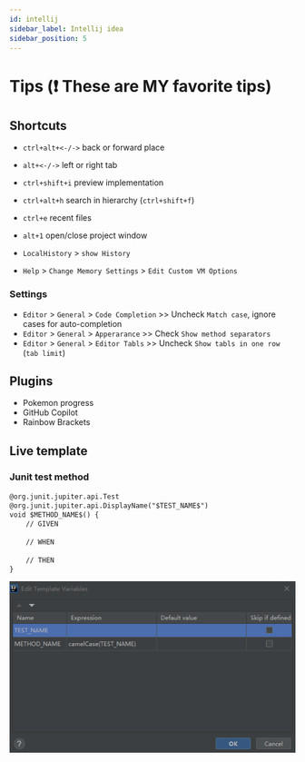 ```yaml
---
id: intellij
sidebar_label: Intellij idea
sidebar_position: 5
---
```


# Tips (:exclamation: These are MY favorite tips)


## Shortcuts
- `ctrl+alt+<-/->` back or forward place
- `alt+<-/->` left or right tab
- `ctrl+shift+i` preview implementation 
- `ctrl+alt+h` search in hierarchy (`ctrl+shift+f`)
- `ctrl+e` recent files
- `alt+1` open/close project window

- `LocalHistory` > `show History` 
- `Help` > `Change Memory Settings` > `Edit Custom VM Options`

### Settings
- `Editor` > `General` > `Code Completion` >> Uncheck `Match case`, ignore cases for auto-completion
- `Editor` > `General` > `Apperarance` >> Check `Show method separators`
- `Editor` > `General` > `Editor Tabls` >> Uncheck `Show tabls in one row` (`tab limit`)

## Plugins
- Pokemon progress
- GitHub Copilot
- Rainbow Brackets

## Live template

### Junit test method
```
@org.junit.jupiter.api.Test
@org.junit.jupiter.api.DisplayName("$TEST_NAME$")
void $METHOD_NAME$() {
    // GIVEN
    
    // WHEN
    
    // THEN
}
```
![Junit5 live template](../static/img/intellij-idea/junit5_live_template.png)
